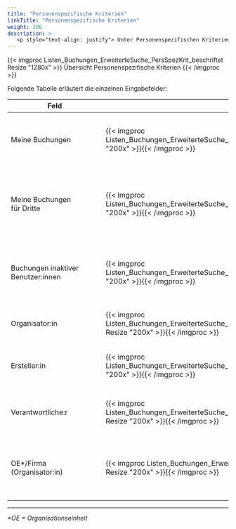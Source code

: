 ```yaml
---
title: "Personenspezifische Kriterien"
linkTitle: "Personenspezifische Kriterien"
weight: 300
description: >
   <p style="text-align: justify"> Unter Personenspezifischen Kriterien versteht man Merkmale, welceh die erstellenden, organisierenden oder verantwortungstrangenden Personen betreffen sowie die Kostenstelle, welcher die Buchung zugeordent ist. </p>
---
```


{{< imgproc Listen_Buchungen_ErweiterteSuche_PersSpezKrit_beschriftet Resize "1280x" >}}
Übersicht Personenspezifische Kriterien 
{{< /imgproc >}}

Folgende Tabelle erläutert die einzelnen Eingabefelder:

|<div style="width:200px">Feld</div>|<div style="width:200px"></div>|Funktion|
|---|---|---|
|Meine Buchungen|{{< imgproc Listen_Buchungen_ErweiterteSuche_PersSpezKrit_Checkb1 Resize "200x" >}}{{< /imgproc >}}|Aktivieren Sie diese Checkbox, um Buchungen zu finden, bei denen Sie selbst Organisator:in sind.|
|Meine Buchungen </br> für Dritte|{{< imgproc Listen_Buchungen_ErweiterteSuche_PersSpezKrit_Checkb2 Resize "200x" >}}{{< /imgproc >}}|Aktivieren Sie diese Checkbox, um Buchungen zu finden, die Sie zwar erstellt haben, bei denen Sie jedoch selbst nicht Organisator:in sind.|
|Buchungen inaktiver </br> Benutzer:innen|{{< imgproc Listen_Buchungen_ErweiterteSuche_PersSpezKrit_Checkb3 Resize "200x" >}}{{< /imgproc >}}|Aktivieren Sie diese Checkbox, um Buchungen zu finden, die von nicht mehr aktiven Mitarbeitenden getätigt wurden.|
|Organisator:in|{{< imgproc Listen_Buchungen_ErweiterteSuche_PersSpezKrit_Organisator Resize "200x" >}}{{< /imgproc >}}|Tragen Sie hier den Namen der Person ein, welche die Buchung organsiert.|
|Ersteller:in|{{< imgproc Listen_Buchungen_ErweiterteSuche_PersSpezKrit_Ersteller Resize "200x" >}}{{< /imgproc >}}|Tragen Sie hier den Namen der Person ein, welche die Buchung erstellt hat.|
|Verantwortliche:r|{{< imgproc Listen_Buchungen_ErweiterteSuche_PersSpezKrit_Verantwortlicher Resize "200x" >}}{{< /imgproc >}}|Tragen Sie hier den Namen der Person ein, welche die Verantwortung für die Buchung trägt.|
|OE*/Firma (Organisator:in)|{{< imgproc Listen_Buchungen_ErweiterteSuche_PersSpezKrit_OE Resize "200x" >}}{{< /imgproc >}}|Tragen Sie hier den Firmennamen oder den Namen der Organisationseinheit ein, für welche die organisierende Person arbeitet.|
---

_*OE = Organisationseinheit_